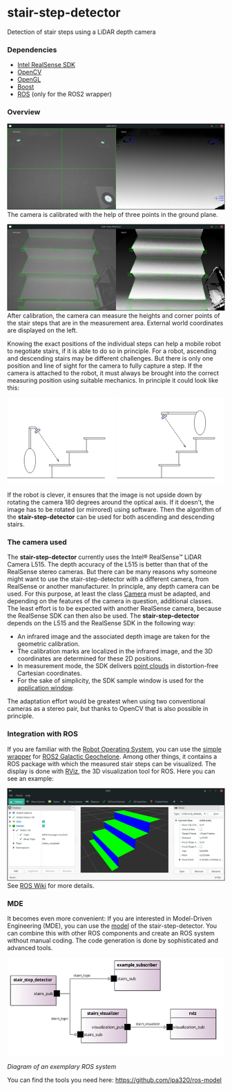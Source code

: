 # stair-step-detector
Detection of stair steps using a LiDAR depth camera

### Dependencies
- [Intel RealSense SDK](https://github.com/IntelRealSense/librealsense/releases/latest)
- [OpenCV](https://opencv.org)
- [OpenGL](https://opengl.org)
- [Boost](https://boost.org)
- [ROS](https://ros.org) (only for the ROS2 wrapper)

### Overview
![calibration](screenshots/calibration.jpg "calibration")
The camera is calibrated with the help of three points in the ground plane.

![stair-step-detector](screenshots/stair-step-detector.jpg "stair-step-detector")
After calibration, the camera can measure the heights and corner points of the stair steps that are in the measurement area. External world coordinates are displayed on the left.

Knowing the exact positions of the individual steps can help a mobile robot to negotiate stairs, if it is able to do so in principle. For a robot, ascending and descending stairs may be different challenges. But there is only one position and line of sight for the camera to fully capture a step. If the camera is attached to the robot, it must always be brought into the correct measuring position using suitable mechanics. In principle it could look like this:

![ascending stairs](screenshots/ascending.png "ascending stairs")
![descending stairs](screenshots/descending.png "descending stairs")

If the robot is clever, it ensures that the image is not upside down by rotating the camera 180 degrees around the optical axis. If it doesn't, the image has to be rotated (or mirrored) using software. Then the algorithm of the **stair-step-detector** can be used for both ascending and descending stairs.

### The camera used
The **stair-step-detector** currently uses the Intel® RealSense™ LiDAR Camera L515. The depth accuracy of the L515 is better than that of the RealSense stereo cameras. But there can be many reasons why someone might want to use the stair-step-detector with a different camera, from RealSense or another manufacturer. In principle, any depth camera can be used. For this purpose, at least the class [Camera](https://github.com/peter-nebe/stair-step-detector/blob/master/camera.h#L31) must be adapted, and depending on the features of the camera in question, additional classes. The least effort is to be expected with another RealSense camera, because the RealSense SDK can then also be used. The **stair-step-detector** depends on the L515 and the RealSense SDK in the following way:
- An infrared image and the associated depth image are taken for the geometric calibration.
- The calibration marks are localized in the infrared image, and the 3D coordinates are determined for these 2D positions.
- In measurement mode, the SDK delivers [point clouds](https://github.com/peter-nebe/stair-step-detector/blob/master/pointcloud.cpp#L138) in distortion-free Cartesian coordinates.
- For the sake of simplicity, the SDK sample window is used for the [application window](https://github.com/peter-nebe/stair-step-detector/blob/master/window.h#L38).

The adaptation effort would be greatest when using two conventional cameras as a stereo pair, but thanks to OpenCV that is also possible in principle.

### Integration with ROS
If you are familiar with the [Robot Operating System](https://ros.org), you can use the [simple wrapper](https://github.com/peter-nebe/stair-step-detector/tree/master/ros) for [ROS2 Galactic Geochelone](http://docs.ros.org/en/galactic/Releases/Release-Galactic-Geochelone.html). Among other things, it contains a ROS package with which the measured stair steps can be visualized. The display is done with [RViz](http://wiki.ros.org/rviz), the 3D visualization tool for ROS. Here you can see an example:

![stairs-visualization](screenshots/stairs-visualization.png "stairs-visualization")
See [ROS Wiki](http://wiki.ros.org/stair-step-detector) for more details.

### MDE
It becomes even more convenient: If you are interested in Model-Driven Engineering (MDE), you can use the [model](https://github.com/peter-nebe/stair-step-detector/tree/master/model) of the stair-step-detector. You can combine this with other ROS components and create an ROS system without manual coding. The code generation is done by sophisticated and advanced tools.

<kbd>
  <img src="model/example-ros-system.png" />
</kbd>

*Diagram of an exemplary ROS system*

You can find the tools you need here: https://github.com/ipa320/ros-model
